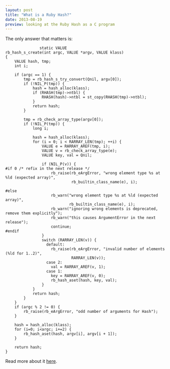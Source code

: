 ```yaml
---
layout: post
title: "What is a Ruby Hash?"
date: 2013-08-19
preview: looking at the Ruby Hash as a C program
---
```


The only answer that matters is:

 
                   static VALUE
    rb_hash_s_create(int argc, VALUE *argv, VALUE klass)
    {
        VALUE hash, tmp;
        int i;

        if (argc == 1) {
            tmp = rb_hash_s_try_convert(Qnil, argv[0]);
            if (!NIL_P(tmp)) {
                hash = hash_alloc(klass);
                if (RHASH(tmp)->ntbl) {
                    RHASH(hash)->ntbl = st_copy(RHASH(tmp)->ntbl);
                }
                return hash;
            }

            tmp = rb_check_array_type(argv[0]);
            if (!NIL_P(tmp)) {
                long i;

                hash = hash_alloc(klass);
                for (i = 0; i < RARRAY_LEN(tmp); ++i) {
                    VALUE e = RARRAY_AREF(tmp, i);
                    VALUE v = rb_check_array_type(e);
                    VALUE key, val = Qnil;

                    if (NIL_P(v)) {
    #if 0 /* refix in the next release */
                        rb_raise(rb_eArgError, "wrong element type %s at %ld (expected array)",
                                 rb_builtin_class_name(e), i);

    #else
                        rb_warn("wrong element type %s at %ld (expected array)",
                                rb_builtin_class_name(e), i);
                        rb_warn("ignoring wrong elements is deprecated, remove them explicitly");
                        rb_warn("this causes ArgumentError in the next release");
                        continue;
    #endif
                    }
                    switch (RARRAY_LEN(v)) {
                      default:
                        rb_raise(rb_eArgError, "invalid number of elements (%ld for 1..2)",
                                 RARRAY_LEN(v));
                      case 2:
                        val = RARRAY_AREF(v, 1);
                      case 1:
                        key = RARRAY_AREF(v, 0);
                        rb_hash_aset(hash, key, val);
                    }
                }
                return hash;
            }
        }
        if (argc % 2 != 0) {
            rb_raise(rb_eArgError, "odd number of arguments for Hash");
        }

        hash = hash_alloc(klass);
        for (i=0; i<argc; i+=2) {
            rb_hash_aset(hash, argv[i], argv[i + 1]);
        }

        return hash;
    }

Read more about it [here](https://github.com/ruby/ruby/blob/trunk/hash.c).
